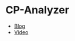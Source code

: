 # CP-Analyzer

- [Blog](https://cs4-407-online-privacy.blogspot.com/2021/11/cp-analyzer-extract-coding-habits-of.html)
- [Video](https://www.youtube.com/watch?v=p9kLlyVDLHA)
